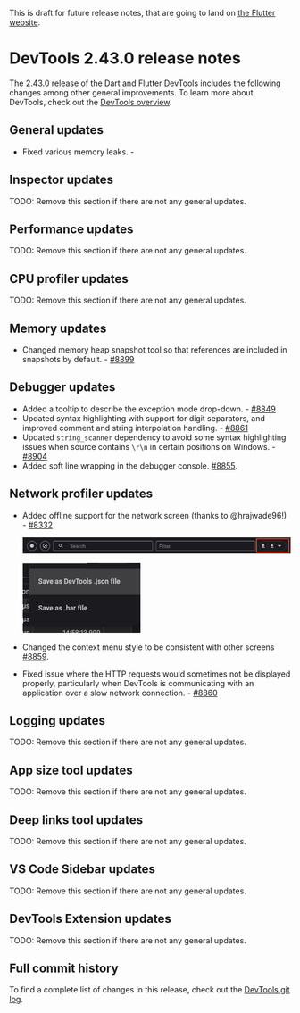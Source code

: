 <!--
Copyright 2025 The Flutter Authors
Use of this source code is governed by a BSD-style license that can be
found in the LICENSE file or at https://developers.google.com/open-source/licenses/bsd.
-->
This is draft for future release notes, that are going to land on
[the Flutter website](https://docs.flutter.dev/tools/devtools/release-notes).

# DevTools 2.43.0 release notes

The 2.43.0 release of the Dart and Flutter DevTools
includes the following changes among other general improvements.
To learn more about DevTools, check out the
[DevTools overview](/tools/devtools/overview).

## General updates

* Fixed various memory leaks. - []()

## Inspector updates

TODO: Remove this section if there are not any general updates.

## Performance updates

TODO: Remove this section if there are not any general updates.

## CPU profiler updates

TODO: Remove this section if there are not any general updates.

## Memory updates

* Changed memory heap snapshot tool so that references are included in snapshots
by default. - [#8899](https://github.com/flutter/devtools/pull/8899)

## Debugger updates

* Added a tooltip to describe the exception mode drop-down. -
  [#8849](https://github.com/flutter/devtools/pull/8849)
* Updated syntax highlighting with support for digit separators,
  and improved comment and string interpolation handling. -
  [#8861](https://github.com/flutter/devtools/pull/8861)
* Updated `string_scanner` dependency to avoid some syntax highlighting issues
  when source contains `\r\n` in certain positions on Windows. -
  [#8904](https://github.com/flutter/devtools/pull/8904)
* Added soft line wrapping in the debugger console.
  [#8855](https://github.com/flutter/devtools/pull/8855).

## Network profiler updates

* Added offline support for the network screen (thanks to @hrajwade96!) - 
[#8332](https://github.com/flutter/devtools/pull/8332)

  ![Network profiler controls](images/network_controls.png "Network profiler controls")

  ![Network profiler open / save button](images/network_open_save_button.png "Network profiler open / save button")

* Changed the context menu style to be consistent with other screens
  [#8859](https://github.com/flutter/devtools/pull/8859).
* Fixed issue where the HTTP requests would sometimes not be displayed properly, particularly when DevTools is communicating with an application over a slow network connection. - [#8860](https://github.com/flutter/devtools/pull/8860)

## Logging updates

TODO: Remove this section if there are not any general updates.

## App size tool updates

TODO: Remove this section if there are not any general updates.

## Deep links tool updates

TODO: Remove this section if there are not any general updates.

## VS Code Sidebar updates

TODO: Remove this section if there are not any general updates.

## DevTools Extension updates

TODO: Remove this section if there are not any general updates.

## Full commit history

To find a complete list of changes in this release, check out the
[DevTools git log](https://github.com/flutter/devtools/tree/v2.43.0).
